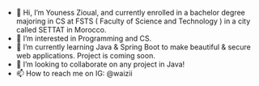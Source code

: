 - 👋 Hi, I’m Youness Zioual, and currently enrolled in a bachelor degree majoring in CS at FSTS ( Faculty of Science and Technology ) in a city called SETTAT in Morocco.
- 💞️ I’m interested in Programming and CS.
- 🌱 I’m currently learning Java & Spring Boot to make beautiful & secure web applications. Project is coming soon.
- 💞️ I’m looking to collaborate on any project in Java!
- 📫 How to reach me on IG: @waizii

<!---
uness7/uness7 is a ✨ special ✨ repository because its `README.md` (this file) appears on your GitHub profile.
You can click the Preview link to take a look at your changes.
--->
